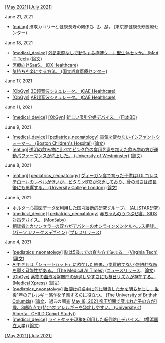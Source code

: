 [\[May 2021\]](2105.md) [\[July 2021\]](2107.md)

June 21, 2021
* [\[eating\]](eating.md) 摂取カロリーと健康長寿の関係([1](https://www.aging-regulation.jp/topics/topics-04.html)、[2](https://www.aging-regulation.jp/topics/topics-05.html)、[3](https://www.aging-regulation.jp/topics/topics-06.html))。 (東京都健康長寿医療センター)

June 18, 2021
* [\[medical_device\]](medical_device.md) [外部電源なしで動作する極薄シート型生体センサ。 (Med IT Tech)](https://medit.tech/micro-sheet-osaka-univ-and-ostria/) ([論文](https://www.nature.com/articles/s41467-021-22663-6))
* [医療向けSaaS。 (DX Healthcare)](https://dx.healthcare/articles/medical-saas-market-players/)
* [気持ちを楽にする方法。 (国立成育医療センター)](https://www.ncchd.go.jp/center/activity/covid19_kodomo/report/cxc05_coping20210525.pdf)

June 17, 2021
* [\[ObGyn\]](ObGyn.md) [3D超音波シミュレータ。 (CAE Healthcare)](https://vimeo.com/413238009)
* [\[ObGyn\]](ObGyn.md) [AR超音波シミュレータ。 (CAE Healthcare)](https://vimeo.com/420817738)

June 11, 2021
* [\[medical_device\]](medical_device.md) [\[ObGyn\]](ObGyn.md) [新しい吸引分娩デバイス。 (日本BD)](https://www.bdj.co.jp/showcase/201410-sc-04.html)

June 9, 2021
* [\[medical_device\]](medical_device.md) [\[pediatrics_neonatology\]](pediatrics_neonatology.md) [電気を使わないインファントウォーマー。 (Boston Children's Hospital)](https://www.childrenshospital.org/centers-and-services/programs/f-_-n/global-health/projects/rwanda) ([論文](https://www.thelancet.com/journals/eclinm/article/PIIS2589-5370(21)00122-X/fulltext))
* [\[eating\]](eating.md) [透明の飲み物に比べてピンク色の食用色素を加えた飲み物の方が運動パフォーマンスが向上した。 (University of Westminster)](https://www.westminster.ac.uk/news/pink-drinks-can-help-you-run-faster-and-further-study-finds) ([論文](https://www.frontiersin.org/articles/10.3389/fnut.2021.678105/full))

June 8, 2021
* [\[eating\]](eating.md) [\[pediatrics_neonatology\]](pediatrics_neonatology.md) [ヴィーガン食で育った子供はLDLコレステロールのレベルが低いが、ビタミンB12が欠乏しており、骨の弱さは成長後にも影響する。 (University College London)](https://www.ucl.ac.uk/child-health/news/2021/jun/vegan-diets-children-may-bring-heart-benefits-pose-growth-risks) ([論文](https://academic.oup.com/ajcn/article/113/6/1565/6178918))

June 5, 2021
* [ホルター心電図データを利用した国内縦断的研究グループ。 (ALLSTAR研究)](http://www.med.nagoya-cu.ac.jp/mededu.dir/allstar/)
* [\[medical_device\]](medical_device.md) [\[pediatrics_neonatology\]](pediatrics_neonatology.md) [赤ちゃんのうつぶせ寝、SIDS対策デバイス。 (MonBaby)](https://monbaby.jp/)
* [相談者とカウンセラーの双方がアバターのオンラインメンタルヘルス相談。 (パーソルワークスデザイン)](https://sub2.persol-wd.co.jp/lp/kataruru/) ([プレスリリース](https://www.persol-wd.co.jp/news/20210322-01.html))

June 4, 2021
* [\[pediatrics_neonatology\]](pediatrics_neonatology.md) [脳は5歳までの育ち方で決まる。 (Virginia Tech)](https://vtx.vt.edu/videos/k/2021/05/1_cklhatrd.html) ([論文](https://direct.mit.edu/jocn/article/33/6/1197/98115/Randomized-Manipulation-of-Early-Cognitive))
* [AIモデルは「ショートカット」に依存した結果、(本質的でない)短絡的な解を導く可能性がある。 (The Medical AI Times)](https://aitimes.media/2021/06/02/8131/) ([ニュースリリース](https://news.cs.washington.edu/2021/06/01/allen-school-researchers-discover-medical-ai-models-rely-on-shortcuts-that-could-lead-to-misdiagnosis-of-covid-19-and-other-diseases/)、[論文](https://www.nature.com/articles/s42256-021-00338-7))
* [\[ObGyn\]](ObGyn.md) [薬物の血液胎盤関門の通過しやすさにも概日リズムが存在する。 (Medical Xpress)](https://medicalxpress.com/news/2021-04-circadian-clock-mouse-placenta.html) ([論文](https://journals.biologists.com/dev/article-abstract/148/8/dev197673/256558/The-trophoblast-clock-controls-transport-across))
* [\[pediatrics_neonatology\]](pediatrics_neonatology.md) [胎便は妊娠中に何に曝露したかを明らかにし、生後1年のアレルギー感作を予測するのに役立つ。 (The University of Brithsh Columbia)](https://news.ubc.ca/2021/04/29/a-babys-first-poop-can-help-predict-risk-of-developing-allergies/) ([論文](https://www.cell.com/cell-reports-medicine/fulltext/S2666-3791(21)00076-8)、過去の調査 [May 18, 2021 帝王切開で産まれた子の方が1歳、3歳時点で(特定の)アレルギーを発症しやすい。 (University of Alberta、CHILD Cohort Study)](2105.md))
* [\[medical_device\]](medical_device.md) [ライトタッチ現象を利用した転倒防止デバイス。 (横浜国立大学)](https://www.ynu.ac.jp/hus/koho/26269/34_26269_1_1_210421114129.pdf) ([論文](https://www.nature.com/articles/s41598-021-85687-4))

[\[May 2021\]](2105.md) [\[July 2021\]](2107.md)
